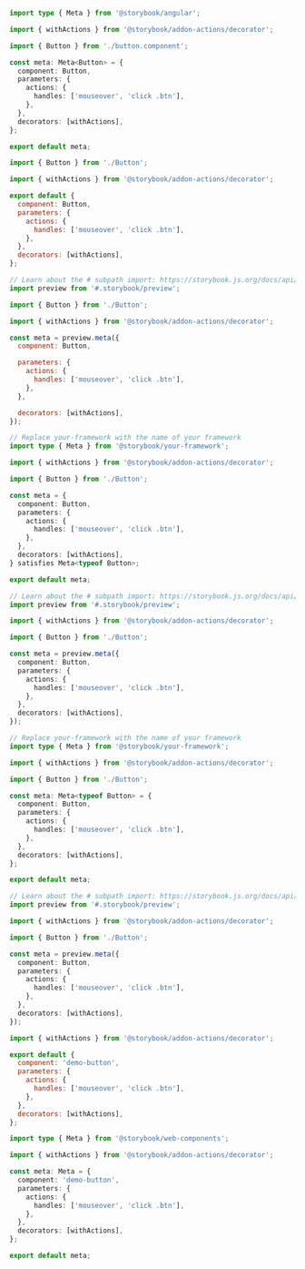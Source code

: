 ```ts filename="Button.stories.ts" renderer="angular" language="ts"
import type { Meta } from '@storybook/angular';

import { withActions } from '@storybook/addon-actions/decorator';

import { Button } from './button.component';

const meta: Meta<Button> = {
  component: Button,
  parameters: {
    actions: {
      handles: ['mouseover', 'click .btn'],
    },
  },
  decorators: [withActions],
};

export default meta;
```

```js filename="Button.stories.js|jsx" renderer="common" language="js" tabTitle="CSF 3"
import { Button } from './Button';

import { withActions } from '@storybook/addon-actions/decorator';

export default {
  component: Button,
  parameters: {
    actions: {
      handles: ['mouseover', 'click .btn'],
    },
  },
  decorators: [withActions],
};
```

```js filename="Button.stories.js|jsx" renderer="react" language="js" tabTitle="CSF Factory 🧪"
// Learn about the # subpath import: https://storybook.js.org/docs/api/csf/csf-factories#subpath-imports
import preview from '#.storybook/preview';

import { Button } from './Button';

import { withActions } from '@storybook/addon-actions/decorator';

const meta = preview.meta({
  component: Button,

  parameters: {
    actions: {
      handles: ['mouseover', 'click .btn'],
    },
  },

  decorators: [withActions],
});
```

```ts filename="Button.stories.ts" renderer="common" language="ts-4-9" tabTitle="CSF 3"
// Replace your-framework with the name of your framework
import type { Meta } from '@storybook/your-framework';

import { withActions } from '@storybook/addon-actions/decorator';

import { Button } from './Button';

const meta = {
  component: Button,
  parameters: {
    actions: {
      handles: ['mouseover', 'click .btn'],
    },
  },
  decorators: [withActions],
} satisfies Meta<typeof Button>;

export default meta;
```

```ts filename="Button.stories.ts" renderer="react" language="ts-4-9" tabTitle="CSF Factory 🧪"
// Learn about the # subpath import: https://storybook.js.org/docs/api/csf/csf-factories#subpath-imports
import preview from '#.storybook/preview';

import { withActions } from '@storybook/addon-actions/decorator';

import { Button } from './Button';

const meta = preview.meta({
  component: Button,
  parameters: {
    actions: {
      handles: ['mouseover', 'click .btn'],
    },
  },
  decorators: [withActions],
});
```

```ts filename="Button.stories.ts|tsx" renderer="common" language="ts" tabTitle="CSF 3"
// Replace your-framework with the name of your framework
import type { Meta } from '@storybook/your-framework';

import { withActions } from '@storybook/addon-actions/decorator';

import { Button } from './Button';

const meta: Meta<typeof Button> = {
  component: Button,
  parameters: {
    actions: {
      handles: ['mouseover', 'click .btn'],
    },
  },
  decorators: [withActions],
};

export default meta;
```

```ts filename="Button.stories.ts|tsx" renderer="react" language="ts" tabTitle="CSF Factory 🧪"
// Learn about the # subpath import: https://storybook.js.org/docs/api/csf/csf-factories#subpath-imports
import preview from '#.storybook/preview';

import { withActions } from '@storybook/addon-actions/decorator';

import { Button } from './Button';

const meta = preview.meta({
  component: Button,
  parameters: {
    actions: {
      handles: ['mouseover', 'click .btn'],
    },
  },
  decorators: [withActions],
});
```

```js filename="Button.stories.js" renderer="web-components" language="js"
import { withActions } from '@storybook/addon-actions/decorator';

export default {
  component: 'demo-button',
  parameters: {
    actions: {
      handles: ['mouseover', 'click .btn'],
    },
  },
  decorators: [withActions],
};
```

```ts filename="Button.stories.ts" renderer="web-components" language="ts"
import type { Meta } from '@storybook/web-components';

import { withActions } from '@storybook/addon-actions/decorator';

const meta: Meta = {
  component: 'demo-button',
  parameters: {
    actions: {
      handles: ['mouseover', 'click .btn'],
    },
  },
  decorators: [withActions],
};

export default meta;
```
